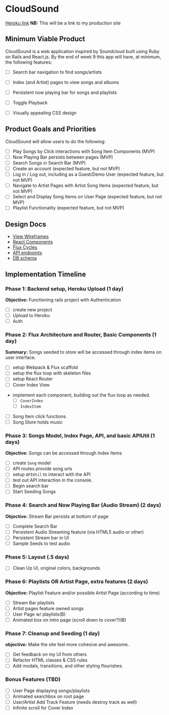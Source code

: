 # CloudSound

[Heroku link][heroku] **NB:** This will be a link to my production site

[heroku]: http://www.herokuapp.com

## Minimum Viable Product

CloudSound is a web application inspired by Soundcloud built using Ruby on Rails and React.js. By the end of week 9 this app will have, at minimum, the following features:

- [ ] Search bar navigation to find songs/artists
- [ ] Index (and Artist) pages to view songs and albums
- [ ] Persistent now playing bar for songs and playlists
- [ ] Toggle Playback
- [ ] Visually appealing CSS design


## Product Goals and Priorities

CloudSound will allow users to do the following:

<!-- This is a Markdown checklist. Use it to keep track of your
progress. Put an x between the brackets for a checkmark: [x] -->

- [ ] Play Songs by Click interactions with Song Item Components (MVP)
- [ ] Now Playing Bar persists between pages (MVP)
- [ ] Search Songs in Search Bar (MVP)
- [ ] Create an account (expected feature, but not MVP)
- [ ] Log in / Log out, including as a Guest/Demo User (expected feature, but not MVP)
- [ ] Navigate to Artist Pages with Artist Song Items (expected feature, but not MVP)
- [ ] Select and Display Song Items on User Page (expected feature, but not MVP)
- [ ] Playlist Functionality (expected feature, but not MVP)

## Design Docs
* [View Wireframes][views]
* [React Components][components]
* [Flux Cycles][flux-cycles]
* [API endpoints][api-endpoints]
* [DB schema][schema]

[views]: ./docs/views.md
[components]: ./docs/components.md
[flux-cycles]: ./docs/flux-cycles.md
[api-endpoints]: ./docs/api-endpoints.md
[schema]: ./docs/schema.md

## Implementation Timeline

### Phase 1: Backend setup, Heroku Upload (1 day)

**Objective:** Functioning rails project with Authentication

- [ ] create new project
- [ ] Upload to Heroku
- [ ] Auth

### Phase 2: Flux Architecture and Router, Basic Components (1 day)

**Summary:** Songs seeded to store will be accessed through index items on user interface.

- [ ] setup Webpack & Flux scaffold
- [ ] setup the flux loop with skeleton files
- [ ] setup React Router
- [ ] Cover Index View
- implement each component, building out the flux loop as needed.
  - [ ] `CoverIndex`
  - [ ] `IndexItem`
- [ ] Song Item click functions
- [ ] Song Store holds music

### Phase 3: Songs Model, Index Page, API, and basic APIUtil (1 days)

**Objective:** Songs can be accessed through Index Items

- [ ] create `Song` model
- [ ] API routes provide song urls
- [ ] setup `APIUtil` to interact with the API
- [ ] test out API interaction in the console.
- [ ] Begin search bar
- [ ] Start Seeding Songs

### Phase 4: Search and Now Playing Bar (Audio Stream) (2 days)

**Objective:** Stream Bar persists at bottom of page

- [ ] Complete Search Bar
- [ ] Persistent Audio Streaming feature (via HTML5 audio or other)
- [ ] Persistent Stream bar in UI
- [ ] Sample Seeds to test audio

### Phase 5: Layout (.5 days)

- [ ] Clean Up UI, original colors, backgrounds

### Phase 6: Playlists OR Artist Page, extra features (2 days)

**Objective:** Playlist Feature and/or possible Artist Page (according to time)

- [ ] Stream Bar playlists
- [ ] Artist pages feature owned songs
- [ ] User Page w/ playlists(B)
- [ ] Animated box on Intro page (scroll down to cover?)(B)

### Phase 7: Cleanup and Seeding (1 day)

**objective:** Make the site feel more cohesive and awesome.

- [ ] Get feedback on my UI from others
- [ ] Refactor HTML classes & CSS rules
- [ ] Add modals, transitions, and other styling flourishes.

### Bonus Features (TBD)
- [ ] User Page displaying songs/playlists
- [ ] Animated searchbox on root page
- [ ] User/Artist Add Track Feature (needs destroy track as well)
- [ ] Infinite scroll for Cover Index

[phase-one]: ./docs/phases/phase1.md
[phase-two]: ./docs/phases/phase2.md
[phase-three]: ./docs/phases/phase3.md
[phase-four]: ./docs/phases/phase4.md
[phase-five]: ./docs/phases/phase5.md
